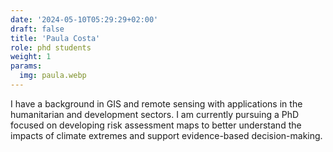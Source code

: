 ```yaml
---
date: '2024-05-10T05:29:29+02:00'
draft: false
title: 'Paula Costa'
role: phd students
weight: 1
params:
  img: paula.webp
---
```


I have a background in GIS and remote sensing with applications in the humanitarian and development sectors. I am currently pursuing a PhD focused on developing risk assessment maps to better understand the impacts of climate extremes and support evidence-based decision-making.